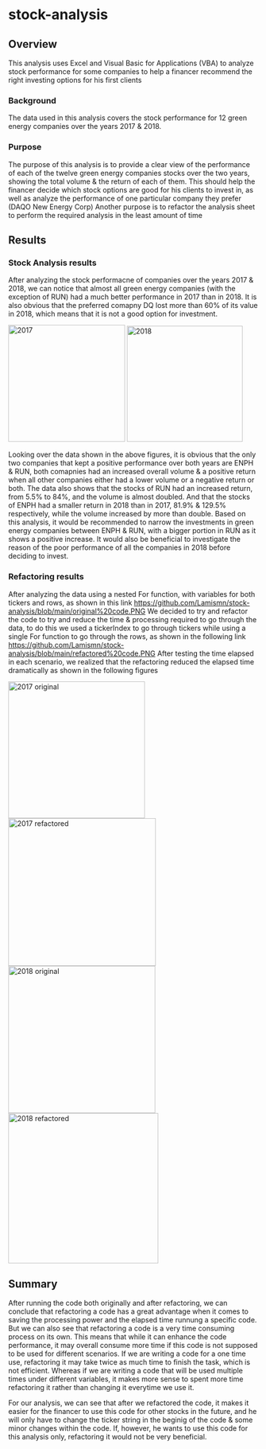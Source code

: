# stock-analysis
## Overview
  This analysis uses Excel and Visual Basic for Applications (VBA) to analyze stock performance for some companies to help a financer recommend the right investing options for his first clients
### Background
The data used in this analysis covers the stock performance for 12 green energy companies over the years 2017 & 2018.
### Purpose
The purpose of this analysis is to provide a clear view of the performance of each of the twelve green energy companies stocks over the two years, showing the total volume & the return of each of them. This should help the financer decide which stock options are good for his clients to invest in, as well as analyze the performance of one particular company they prefer (DAQO New Energy Corp)
Another purpose is to refactor the analysis sheet to perform the required analysis in the least amount of time

## Results
### Stock Analysis results
After analyzing the stock performacne of companies over the years 2017 & 2018, we can notice that almost all green energy companies (with the exception of RUN) had a much better performance in 2017 than in 2018. It is also obvious that the preferred comapny DQ lost more than 60% of its value in 2018, which means that it is not a good option for investment.


<img width="235" alt="2017" src="https://user-images.githubusercontent.com/79733383/111095640-46499680-8514-11eb-87e4-30ab3709b543.PNG">

<img width="233" alt="2018" src="https://user-images.githubusercontent.com/79733383/111095670-56fa0c80-8514-11eb-8f8e-d4cc3df5b4b5.PNG">

Looking over the data shown in the above figures, it is obvious that the only two companies that kept a positive performance over both years are ENPH & RUN, both comapnies had an increased overall volume & a positive return when all other companies either had a lower volume or a negative return or both.
The data also shows that the stocks of RUN had an increased return, from 5.5% to 84%, and the volume is almost doubled. And that the stocks of ENPH had a smaller return in 2018 than in 2017, 81.9% & 129.5% respectively, while the volume increased by more than double.
Based on this analysis, it would be recommended to narrow the investments in green energy companies between ENPH & RUN, with a bigger portion in RUN as it shows a positive increase. It would also be beneficial to investigate the reason of the poor performance of all the companies in 2018 before deciding to invest.
### Refactoring results
After analyzing the data using a nested For function, with variables for both tickers and rows, as shown in this link
https://github.com/Lamismn/stock-analysis/blob/main/original%20code.PNG
We decided to try and refactor the code to try and reduce the time & processing required to go through the data, to do this we used a tickerIndex to go through tickers while using a single For function to go through the rows, as shown in the following link
https://github.com/Lamismn/stock-analysis/blob/main/refactored%20code.PNG
After testing the time elapsed in each scenario, we realized that the refactoring reduced the elapsed time dramatically as shown in the following figures

<img width="275" alt="2017 original" src="https://user-images.githubusercontent.com/79733383/111097042-210a5780-8517-11eb-98cf-6a6d444da007.PNG">
<img width="297" alt="2017 refactored" src="https://user-images.githubusercontent.com/79733383/111097051-28316580-8517-11eb-8f84-d8d28b48955e.PNG">
<img width="296" alt="2018 original" src="https://user-images.githubusercontent.com/79733383/111097065-2ff10a00-8517-11eb-916b-b9334d4404fd.PNG">
<img width="302" alt="2018 refactored" src="https://user-images.githubusercontent.com/79733383/111097075-34b5be00-8517-11eb-983d-3c21fc64b36c.PNG">

## Summary
After running the code both originally and after refactoring, we can conclude that refactoring a code has a great advantage when it comes to saving the processing power and the elapsed time runnung a specific code. But we can also see that refactoring a code is a very time consuming process on its own. This means that while it can enhance the code performance, it may overall consume more time if this code is not supposed to be used for different scenarios. If we are writing a code for a one time use, refactoring it may take twice as much time to finish the task, which is not efficient. Whereas if we are writing a code that will be used multiple times under different variables, it makes more sense to spent more time refactoring it rather than changing it everytime we use it.

For our analysis, we can see that after we refactored the code, it makes it easier for the financer to use this code for other stocks in the future, and he will only have to change the ticker string in the beginig of the code & some minor changes within the code. If, however, he wants to use this code for this analysis only, refactoring it would not be very beneficial.
